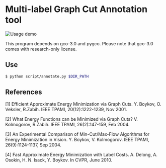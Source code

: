# Multi-label Graph Cut Annotation tool

![Usage demo](asset/demo.gif)

This program depends on gco-3.0 and pygco.
Please note that gco-3.0 comes with research-only license.

## Use

```bash
$ python script/annotate.py $DIR_PATH
```

## References

[1] Efficient Approximate Energy Minimization via Graph Cuts.
    Y. Boykov, O. Veksler, R.Zabih. IEEE TPAMI, 20(12):1222-1239, Nov 2001.

[2] What Energy Functions can be Minimized via Graph Cuts?
    V. Kolmogorov, R.Zabih. IEEE TPAMI, 26(2):147-159, Feb 2004. 

[3] An Experimental Comparison of Min-Cut/Max-Flow Algorithms for 
    Energy Minimization in Vision. Y. Boykov, V. Kolmogorov. 
    IEEE TPAMI, 26(9):1124-1137, Sep 2004.

[4] Fast Approximate Energy Minimization with Label Costs. 
        A. Delong, A. Osokin, H. N. Isack, Y. Boykov. In CVPR, June 2010.
 